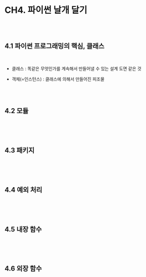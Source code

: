 # CH4. 파이썬 날개 달기

<br>

<br>

## 4.1 파이썬 프로그래밍의 핵심, 클래스

<br>

- 클래스 : 똑같은 무엇인가를 계속해서 만들어낼 수 있는 설계 도면 같은 것

- 객체(=인스턴스) : 클래스에 의해서 만들어진 피조물



<br>

<br>

## 4.2 모듈

<br>



<br>

<br>

## 4.3 패키지

<br>



<br>

<br>

## 4.4 예외 처리

<br>



<br>

<br>

## 4.5 내장 함수

<br>



<br>

<br>

## 4.6 외장 함수

<br>



<br>